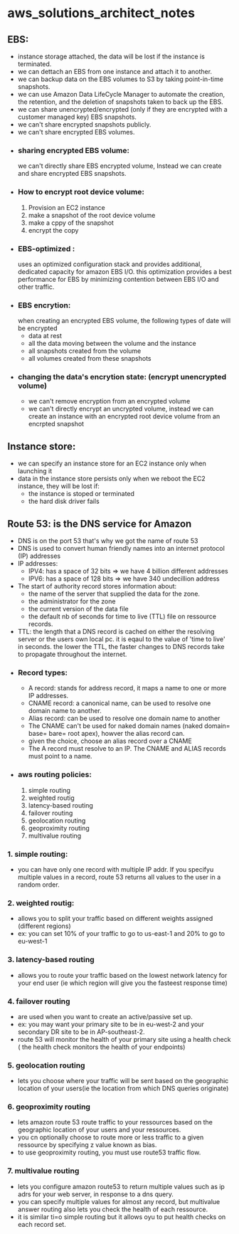 # aws_solutions_architect_notes
## EBS:
- instance storage attached, the data will be lost if the instance is terminated.
- we can dettach an EBS from one instance and attach it to another.
- we can backup data on the EBS volumes to S3 by taking point-in-time snapshots.
- we can use Amazon Data LifeCycle  Manager to automate the creation, the retention, and the deletion of snapshots taken to back up the EBS.
- we can share unencrypted/encrypted (only if they are encrypted with a customer managed key) EBS snapshots.
- we can't share encrypted snapshots publicly. 
- we can't share encrypted EBS volumes.
- ### sharing encrypted EBS volume:
  we can't directly share EBS encrypted volume, Instead we can create and share encrypted EBS snapshots.
- ### How to encrypt root device volume:
  1. Provision an EC2 instance
  2. make a snapshot of the root device volume
  3. make a cppy of the snapshot
  4. encrypt the copy
- ### EBS-optimized :
  uses an optimized configuration stack and provides additional, dedicated capacity for amazon EBS I/O. this optimization provides a best performance for EBS by 
  minimizing contention between EBS I/O and other traffic.
- ### EBS encrytion: 
  when creating an encrypted EBS volume, the following types of date will be encrypted
  - data at rest
  - all the data moving between the volume and the instance 
  - all snapshots created from the volume
  - all volumes created from these snapshots 
- ### changing the data's encrytion state: (encrypt unencrypted volume)
  - we can't remove encryption from an encrypted volume 
  - we can't directly encrypt an uncrypted volume, instead we can create an instance with an encrypted root device volume from an encrpted snapshot
  
## Instance store: 
- we can specify an instance store for an EC2 instance only when launching it
- data in the instance store persists only when we reboot the EC2 instance, they will be lost if:
    - the instance is stoped or terminated
    - the hard disk driver fails
    
## Route 53: is the DNS service for Amazon
- DNS is on the port 53 that's why we got the name of route 53
- DNS is used to convert human friendly names into an internet protocol (IP) addresses 
- IP addresses:
    - IPV4: has a space of 32 bits => we have 4 billion different addresses
    - IPV6: has a space of 128 bits => we have 340 undecillion address 
- The start of authority record stores information about:
    - the name of the server that supplied the data for the zone.
    - the administrator for the zone 
    - the current version of the data file
    - the default nb of seconds for time to live (TTL) file on ressource records.
- TTL: the length that a DNS record is cached on either the resolving server or the users own local pc. it is eqaul to the value of 'time to live' in seconds.
       the lower the TTL, the faster changes to DNS records take to propagate throughout the internet.
- ### Record types:
    - A record: stands for address record, it maps a name to one or more IP addresses.
    - CNAME record: a canonical name, can be used to resolve one domain name to another.
    - Alias record: can be used to resolve one domain name to another
    - The CNAME can't be used for naked domain names (naked domain= base= bare= root apex), howver the alias record can.
    - given the choice, choose an alias record over a CNAME
    - The A record must resolve to an IP. The CNAME and ALIAS records must point to a name.
- ### aws routing policies: 
    1. simple routing
    2. weighted routig
    3. latency-based routing 
    4. failover routing 
    5. geolocation routing 
    6. geoproximity routing 
    7. multivalue routing 
### 1. simple routing: 
- you can have only one record with multiple IP addr. If you specifyu multiple values in a record, route 53 returns all values to the user in a random order.
### 2. weighted routig: 
- allows you to split your traffic based on different weights assigned (different regions) 
- ex: you can set 10% of your traffic to go to us-east-1 and 20% to go to eu-west-1
### 3. latency-based routing 
 - allows you to route your traffic based on the lowest network latency for your end user (ie which region will give you the fasteest response time)
### 4. failover routing 
 - are used when you want to create an active/passive set up.
 - ex: you may want your primary site to be in eu-west-2 and your secondary DR site to be in AP-southeast-2.
 - route 53 will monitor the health of your primary site using a health check ( the health check monitors the health of your endpoints)
### 5. geolocation routing 
- lets you choose where your traffic will be sent based on the geographic location of your users(ie the location from which DNS queries originate)
### 6. geoproximity routing 
- lets amazon route 53 route traffic to your ressources based on the geographic location of your users and your ressources.
- you cn optionally choose to route more or less traffic to a given ressource by specifying z value known as bias.
- to use geoproximity routing, you must use route53 traffic flow.
### 7. multivalue routing 
- lets you configure amazon route53 to return multiple values such as ip adrs for your web server, in response to a dns query.
- you can specify multiple values for almost any record, but multivalue answer routing also lets you check the health of each ressource.
- it is similar ti=o simple routing but it allows oyu to put health checks on each record set.
